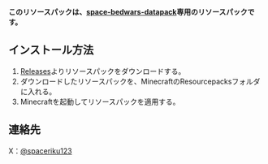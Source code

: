 **このリソースパックは、[space-bedwars-datapack](https://github.com/spaceriku123/space-bedwars-datapack)専用のリソースパックです。**
## インストール方法
1. [Releases](https://github.com/spaceriku123/space-bedwars-resourcepack/releases)よりリソースパックをダウンロードする。
2. ダウンロードしたリソースパックを、MinecraftのResourcepacksフォルダに入れる。
3. Minecraftを起動してリソースパックを適用する。
## 連絡先
X：[@spaceriku123](https://x.com/spaceriku123)
